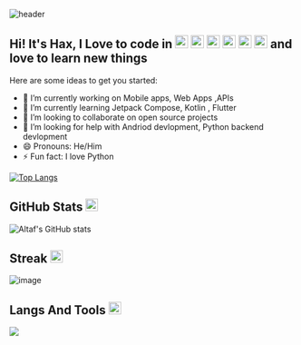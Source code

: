 ![header](https://capsule-render.vercel.app/api?text=Hello-EveryOne!&type=waving&color=gradient&height=100&fontAlignY=50)


<h2>Hi! It's Hax, I Love to code in <img src="https://emojis.slackmojis.com/emojis/images/1643514369/3438/python.gif?1643514369" width="23">     <img src="https://emojis.slackmojis.com/emojis/images/1645726790/54023/kotlin-party.gif?1645726790" width="23">
<img src="https://img.icons8.com/external-tal-revivo-filled-tal-revivo/24/external-flutter-is-an-open-source-mobile-application-development-framework-created-by-google-logo-filled-tal-revivo.png" width="23">
<img src="https://emojis.slackmojis.com/emojis/images/1645726790/54023/kotlin-party.gif?1645726790" width="23"> <img src="https://emojis.slackmojis.com/emojis/images/1643514073/291/golang.png?1643514073" width="23"> <img src="https://emojis.slackmojis.com/emojis/images/1643514905/9226/mongo_db.png?1643514905" width="23"> and love to learn new things </h2>

Here are some ideas to get you started:

- 🔭 I’m currently working on Mobile apps, Web Apps ,APIs
- 🌱 I’m currently learning Jetpack Compose, Kotlin , Flutter
- 👯 I’m looking to collaborate on open source projects
- 🤔 I’m looking for help with Andriod devlopment, Python backend devlopment
- 😄 Pronouns: He/Him
- ⚡ Fun fact: I love Python



[![Top Langs](https://github-readme-stats.vercel.app/api/top-langs/?username=CodemHax&layout=compact)](https://github.com/CodeObser/github-readme-stats)



<h2>GitHub Stats <img src="https://emojis.slackmojis.com/emojis/images/1621024394/39092/cat-roll.gif?1621024394" width="22"></h2>

![Altaf's GitHub stats](https://github-readme-stats.vercel.app/api?username=CodemHax&show_icons=true&theme=merko)

<h2>Streak <img src="https://emojis.slackmojis.com/emojis/images/1643514841/8541/computercat.gif?1643514841" width="22"></h2>

![image](https://github-readme-streak-stats.herokuapp.com/?user=CodemHax&theme=dark)



<h2>Langs And Tools <img src="[https://emojis.slackmojis.com/emojis/images/1621024394/39092/cat-roll.gif?1621024394](https://emojis.slackmojis.com/emojis/images/1643516686/27316/tooth.gif?1643516686)" width="22"></h2>  

![](https://skillicons.dev/icons?i=python,dart,kotlin,javascript,flutter,androidstudio,idea,pycharm,github,mongodb,redis,)
